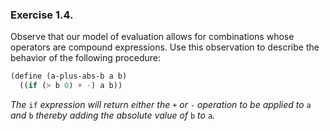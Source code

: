 ### Exercise 1.4. 
Observe that our model of evaluation allows for combinations whose operators are compound expressions. Use this observation to describe the behavior of the following procedure:

```scheme
(define (a-plus-abs-b a b)
  ((if (> b 0) + -) a b))
```

*The* `if` *expression will return either the* `+` *or* `-` *operation to be applied to* `a` *and* `b` *thereby adding the absolute value of* `b` *to* `a`*.*
